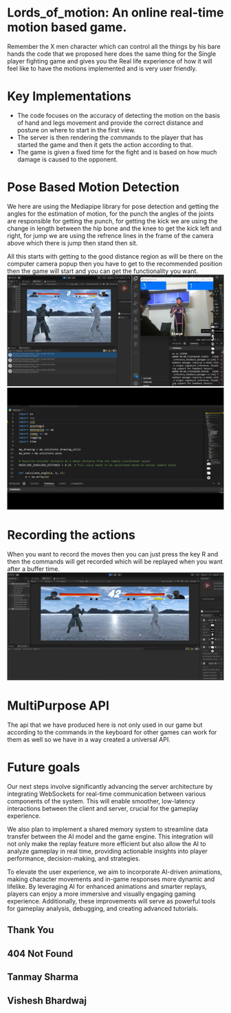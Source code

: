 # Lords_of_motion: An online real-time motion based game.
Remember the X men character which can control all the things by his bare hands the code that we proposed here does the same thing for the Single player fighting game and gives you the Real life experience of how it will feel like to have the motions implemented and is very user friendly.

# Key Implementations
 * The code focuses on the accuracy of detecting the motion on the basis of hand and legs movement and provide the correct distance and posture on where to start in the first view.
 * The server is then rendering the commands to the player that has started the game and then it gets the action according to that.
 * The game is given a fixed time for the fight and is based on how much damage is caused to the opponent.

# Pose Based Motion Detection
  We here are using the Mediapipe library for pose detection and getting the angles for the estimation of motion, for the punch the angles of the joints are responsible for getting the punch, for getting the kick we are using the change in length between the hip bone and the knee to get the kick left and right, for jump we are using the refrence lines in the frame of the camera above which there is jump then stand then sit. 
  
  All this starts with getting to the good distance region as will be there on the computer camera popup then you have to get to the recommended position then the game will start and you can get the functionality you want.
  ![Pose_detection](https://github.com/cypher4802/Syntax-Error-24/blob/main/Images/Screenshot%202024-10-20%20104158.png)
  ![Pose_detection](https://github.com/cypher4802/Syntax-Error-24/blob/main/Images/Screenshot%202024-10-20%20104221.png)

# Recording the actions
When you want to record the moves then you can just press the key R and then the commands will get recorded which will be replayed when you want after a buffer time.
![Replay_actions](https://github.com/cypher4802/Syntax-Error-24/blob/main/Images/Screenshot%202024-10-20%20104212.png)

# MultiPurpose API
The api that we have produced here is not only used in our game but according to the commands in the keyboard for other games can work for them as well so we have in a way created a universal API.


# Future goals
Our next steps involve significantly advancing the server architecture by integrating WebSockets for real-time communication between various components of the system. This will enable smoother, low-latency interactions between the client and server, crucial for the gameplay experience.

We also plan to implement a shared memory system to streamline data transfer between the AI model and the game engine. This integration will not only make the replay feature more efficient but also allow the AI to analyze gameplay in real time, providing actionable insights into player performance, decision-making, and strategies.

To elevate the user experience, we aim to incorporate AI-driven animations, making character movements and in-game responses more dynamic and lifelike. By leveraging AI for enhanced animations and smarter replays, players can enjoy a more immersive and visually engaging gaming experience. Additionally, these improvements will serve as powerful tools for gameplay analysis, debugging, and creating advanced tutorials.

## Thank You
## 404 Not Found
## Tanmay Sharma 
## Vishesh Bhardwaj

  
